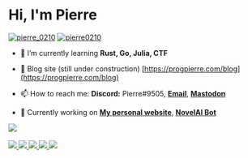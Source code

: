 <h1 align="left">Hi, I'm Pierre</h1>
<p align="left"> 
<a href="https://twitter.com/pierre_0210" target="blank"><img src="https://img.shields.io/twitter/follow/pierre_0210?logo=twitter&style=for-the-badge" alt="pierre_0210" /></a>
<a href="https://github.com/pierre0210" target="blank"><img src="https://img.shields.io/github/followers/pierre0210?style=for-the-badge" alt="pierre0210"/></a>
</p>

- 🌱 I’m currently learning **Rust, Go, Julia, CTF**

- 📝 Blog site (still under construction) [https://progpierre.com/blog](https://progpierre.com/blog)

- 📫 How to reach me: **Discord:** Pierre#9505, <a href="mailto:gamelauncher0210@gmail.com">**Email**</a>, <a rel="me" href="https://g0v.social/@progpierre">**Mastodon**</a>

- 🔎 Currently working on [**My personal website**](https://progpierre.com/), [**NovelAI Bot**](https://github.com/pierre0210/NovelAI-bot)

<a href="https://github.com/pierre0210">
  <img src="https://skillicons.dev/icons?i=c,cpp,cs,html,css,js,ts,py,nodejs,express,react,vue,raspberrypi,arduino,linux,git,github,docker&perline=10" />
</a>
<br></br>
<a href="https://github.com/pierre0210">
  <img src="http://github-profile-summary-cards.vercel.app/api/cards/profile-details?username=pierre0210&theme=solarized_dark" />
  <img src="http://github-profile-summary-cards.vercel.app/api/cards/repos-per-language?username=pierre0210&theme=solarized_dark" />
  <img src="http://github-profile-summary-cards.vercel.app/api/cards/most-commit-language?username=pierre0210&theme=solarized_dark" />
  <img src="http://github-profile-summary-cards.vercel.app/api/cards/stats?username=pierre0210&theme=solarized_dark" />
  <img src="http://github-profile-summary-cards.vercel.app/api/cards/productive-time?username=pierre0210&theme=solarized_dark&utcOffset=8" />
</a>
